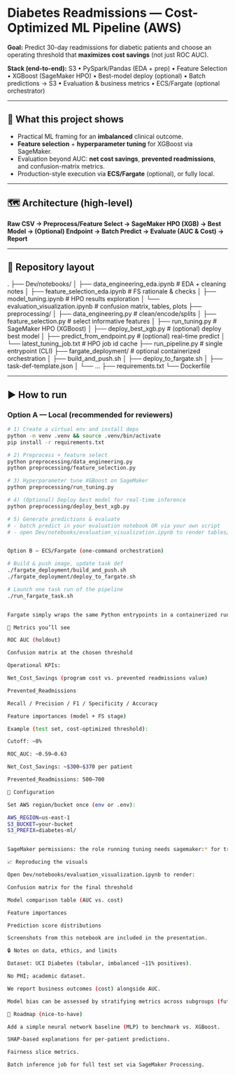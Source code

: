 # Diabetes Readmissions — Cost-Optimized ML Pipeline (AWS)

**Goal:** Predict 30-day readmissions for diabetic patients and choose an operating threshold that **maximizes cost savings** (not just ROC AUC).

**Stack (end-to-end):** S3 • PySpark/Pandas (EDA + prep) • Feature Selection • XGBoost (SageMaker HPO) • Best-model deploy (optional) • Batch predictions → S3 • Evaluation & business metrics • ECS/Fargate (optional orchestrator)

---

## 🔎 What this project shows
- Practical ML framing for an **imbalanced** clinical outcome.
- **Feature selection** + **hyperparameter tuning** for XGBoost via SageMaker.
- Evaluation beyond AUC: **net cost savings**, **prevented readmissions**, and confusion-matrix metrics.
- Production-style execution via **ECS/Fargate** (optional), or fully local.

---

## 🗺️ Architecture (high-level)

**Raw CSV → Preprocess/Feature Select → SageMaker HPO (XGB) → Best Model → (Optional) Endpoint → Batch Predict → Evaluate (AUC & Cost) → Report**


---

## 📂 Repository layout

.
├── Dev/notebooks/
│ ├── data_engineering_eda.ipynb # EDA + cleaning notes
│ ├── feature_selection_eda.ipynb # FS rationale & checks
│ ├── model_tuning.ipynb # HPO results exploration
│ └── evaluation_visualization.ipynb # confusion matrix, tables, plots
├── preprocessing/
│ ├── data_engineering.py # clean/encode/splits
│ ├── feature_selection.py # select informative features
│ ├── run_tuning.py # SageMaker HPO (XGBoost)
│ ├── deploy_best_xgb.py # (optional) deploy best model
│ ├── predict_from_endpoint.py # (optional) real-time predict
│ └── latest_tuning_job.txt # HPO job id cache
├── run_pipeline.py # single entrypoint (CLI)
├── fargate_deployment/ # optional containerized orchestration
│ ├── build_and_push.sh
│ ├── deploy_to_fargate.sh
│ ├── task-def-template.json
│ └── ...
├── requirements.txt
└── Dockerfile



---

## ▶️ How to run

### Option A — Local (recommended for reviewers)

```bash
# 1) Create a virtual env and install deps
python -m venv .venv && source .venv/bin/activate
pip install -r requirements.txt

# 2) Preprocess + feature select
python preprocessing/data_engineering.py
python preprocessing/feature_selection.py

# 3) Hyperparameter tune XGBoost on SageMaker
python preprocessing/run_tuning.py

# 4) (Optional) Deploy best model for real-time inference
python preprocessing/deploy_best_xgb.py

# 5) Generate predictions & evaluate
# - batch predict in your evaluation notebook OR via your own script
# - open Dev/notebooks/evaluation_visualization.ipynb to render tables/plots


Option B — ECS/Fargate (one-command orchestration)

# Build & push image, update task def
./fargate_deployment/build_and_push.sh
./fargate_deployment/deploy_to_fargate.sh

# Launch one task run of the pipeline
./run_fargate_task.sh


Fargate simply wraps the same Python entrypoints in a containerized run.

🧪 Metrics you’ll see

ROC AUC (holdout)

Confusion matrix at the chosen threshold

Operational KPIs:

Net_Cost_Savings (program cost vs. prevented readmissions value)

Prevented_Readmissions

Recall / Precision / F1 / Specificity / Accuracy

Feature importances (model + FS stage)

Example (test set, cost-optimized threshold):

Cutoff: ~8%

ROC_AUC: ~0.59–0.63

Net_Cost_Savings: ~$300–$370 per patient

Prevented_Readmissions: 500–700

🧰 Configuration

Set AWS region/bucket once (env or .env):

AWS_REGION=us-east-1
S3_BUCKET=your-bucket
S3_PREFIX=diabetes-ml/


SageMaker permissions: the role running tuning needs sagemaker:* for training jobs and s3:{Get,Put,List} on your prefixes.

📈 Reproducing the visuals

Open Dev/notebooks/evaluation_visualization.ipynb to render:

Confusion matrix for the final threshold

Model comparison table (AUC vs. cost)

Feature importances

Prediction score distributions

Screenshots from this notebook are included in the presentation.

🔒 Notes on data, ethics, and limits

Dataset: UCI Diabetes (tabular, imbalanced ~11% positives).

No PHI; academic dataset.

We report business outcomes (cost) alongside AUC.

Model bias can be assessed by stratifying metrics across subgroups (future work).

🚧 Roadmap (nice-to-have)

Add a simple neural network baseline (MLP) to benchmark vs. XGBoost.

SHAP-based explanations for per-patient predictions.

Fairness slice metrics.

Batch inference job for full test set via SageMaker Processing.
